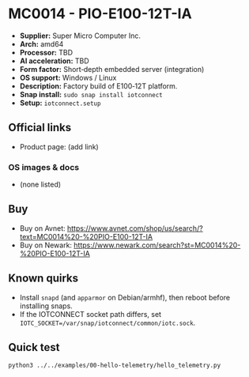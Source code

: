 # MC0014 - PIO-E100-12T-IA

- **Supplier:** Super Micro Computer  Inc.
- **Arch:** amd64
- **Processor:** TBD
- **AI acceleration:** TBD
- **Form factor:** Short‑depth embedded server (integration)
- **OS support:** Windows / Linux
- **Description:** Factory build of E100‑12T platform.
- **Snap install:** `sudo snap install iotconnect`
- **Setup:** `iotconnect.setup`

## Official links
- Product page: (add link)

### OS images & docs
- (none listed)

## Buy
- Buy on Avnet: https://www.avnet.com/shop/us/search/?text=MC0014%20-%20PIO-E100-12T-IA
- Buy on Newark: https://www.newark.com/search?st=MC0014%20-%20PIO-E100-12T-IA

## Known quirks
- Install `snapd` (and `apparmor` on Debian/armhf), then reboot before installing snaps.
- If the IOTCONNECT socket path differs, set `IOTC_SOCKET=/var/snap/iotconnect/common/iotc.sock`.

## Quick test
```bash
python3 ../../examples/00-hello-telemetry/hello_telemetry.py
```
